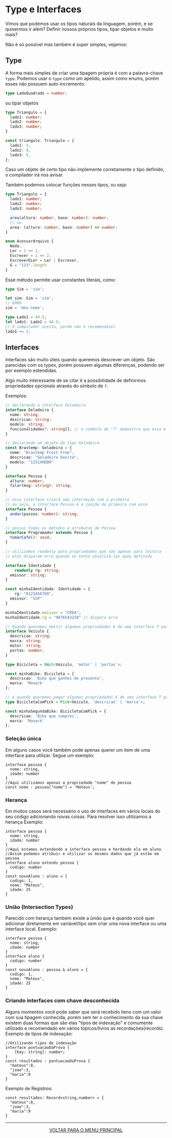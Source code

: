 # Type e Interfaces

Vimos que podemos usar os tipos naturais da linguagem, porém, e se quisermos ir além? Definir nossos próprios tipos, tipar objetos e muito mais?

Não é só possível mas também é super simples, vejamos:

## Type

A forma mais simples de criar uma tipagem própria é com a palavra-chave `type`. Podemos usar o `type` como um apelido, assim como enums, porém esses não possuem auto-incremento:

```ts
type LadoQuadrado = number;
```

ou tipar objetos

```ts
type Triangulo = {
  lado1: number;
  lado2: number;
  lado3: number;
}

const triangulo: Triangulo = {
  lado1: 3,
  lado2: 4,
  lado3: 5,
};
```

Caso um objeto de certo tipo não implemente corretamente o tipo definido, o compilador irá nos avisar.

Também podemos colocar funções nesses tipos, ou seja:

```ts
type Triangulo = {
  lado1: number;
  lado2: number;
  lado3: number;

  area(altura: number, base: number): number;
  // ou
  area: (altura: number, base: number) => number;
}

enum AcessarArquivo {
  Nada,
  Ler = 1 << 1,
  Escrever = 1 << 2,
  EscreverELer = Ler | Escrever,
  G = "123".length
}
```

Esse método permite usar constantes literais, como:

```ts
type Sim = 'sim';

let sim: Sim = 'sim';
// ERRO
sim = 'meu nome';

type Lado1 = 44.5;
let lado1: Lado1 = 44.5;
// O compilador aceita, porém não é recomendável
lado1 += 2;
```

## Interfaces

Interfaces são muito úteis quando queremos descrever um objeto. São parecidas com os types, porém possuem algumas diferenças, podendo ser por exemplo estendidas.

Algo muito interessante de se citar é a possibilidade de definirmos propriedades opcionais através do símbolo de `?`.

Exemplos:

```ts
// declarando a interface Geladeira
interface Geladeira {
  nome: string;
  descricao: string;
  modelo: string;
  funcionalidades?: string[]; // o símbolo de "?" demonstra que essa é uma propriedade OPCIONAL
}

// declarando um objeto do tipo Geladeira 
const Brastemp: Geladeira = {
  nome: "Brastemp Frost Free",
  descricao: "Geladeira bonita",
  modelo: "1231XHDDH"
}

interface Pessoa {
  altura: number;
  falar(msg: string): string;
}

// essa interface criará uma interseção com a primeira
// ou seja, a interface Pessoa é a junção da primeira com essa
interface Pessoa {
  andar(passos: number): string;
}

// possui todos os métodos e atributos de Pessoa
interface Programador extends Pessoa {
  tomarCafe(): void;
}

// utilizamos readonly para propriedades que são apenas para leitura
// elas disparam erro quando se tenta atualizá-las após definida

interface Identidade {
	readonly rg: string;
  emissor: string;
}

const minhaIdentidade: Identidade = {
	rg: "0123456789",
  emissor: "SSP"
}

minhaIdentidade.emissor = "CREA";
minhaIdentidade.rg = "9876543210" // dispara erro

// Quando queremos omitir algumas propriedades K de uma interface T podemos utilizar o Omit:
interface Veiculo {
  descricao: string;
  marca: string; 
  motor: string;
  portas: number;
}

type Bicicleta = Omit<Veiculo, 'motor' | 'portas'>;

const minhaBike: Bicicleta = {
  descricao: 'Bike que ganhei de presente',
  marca: 'Monark'
};

// e quando queremos pegar algumas propriedades K de uma interface T podemos utilizar o Pick:
type BicicletaComPick = Pick<Veiculo, 'descricao' | 'marca'>;

const minhaSegundaBike: BicicletaComPick = {
  descricao: 'Bike que comprei',
  marca: 'Monark'
};
```
### Seleção única
Em alguns casos você também pode apenas querer um item de uma interface para utilizar. 
Segue um exemplo:
```
interface pessoa {
  nome: string,
  idade: number
}
//Aqui utilizamos apenas a propriedade "nome" de pessoa
const nome : pessoa["nome"] = 'Mateus';
```

### Herança
Em muitos casos será necessário o uso de interfaces em vários locais do seu código adicionando novas coisas. Para resolver isso utilizamos a herança
Exemplo:
```
interface pessoa {
  nome: string,
  idade: number
}
//Aqui estamos extendendo a interface pessoa e herdando ela em aluno
//Assim podemos atribuir e utilizar os mesmos dados que já estão em pessoa
interface aluno extends pessoa {
  codigo: number
}
const novoAluno : aluno = {
  codigo: 1,
  nome: "Mateus",
  idade: 25
}
```
### União (Intersection Types)
Parecido com herança também existe a únião que é quando você quer adicionar diretamente em variável/tipo sem criar uma nova interface ou uma interface local.
Exemplo:
```
interface pessoa {
  nome: string,
  idade: number
}
interface aluno {
  codigo: number
}
const novoAluno : pessoa & aluno = {
  codigo: 1,
  nome: "Mateus",
  idade: 25
}

```

### Criando interfaces com chave desconhecida
Alguns momentos você pode saber que será recebido itens com um valor com sua tipagem conhecida, porém sem ter o conhecimento da sua chave existem duas formas
que são elas "tipos de indexação" e comumente utilizado e recomendado em vários tópicos/livros as recordações(records).
Exemplo de tipos de indexação:
```
//Utilizando tipos de indexação
interface pontuacaoDaProva {
    [key: string]: number;
}
const resultados : pontuacaoDaProva {
  "mateus":8,
  "joao":3,
  "maria":9
}
```
Exemplo de Registros:
```
const resultados: Record<string,number> = {
  "mateus":8,
  "joao":3,
  "maria":9  
}
```


---

<p align="center">
  <a href="https://github.com/Carolis/typescript4noobs#roadmap">VOLTAR PARA O MENU PRINCIPAL</a>
</p>
